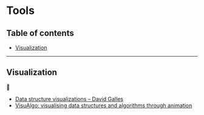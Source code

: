 # Tools

## Table of contents

* [Visualization](#visualization)

---

## Visualization

:link:

* [Data structure visualizations &ndash; David Galles](https://www.cs.usfca.edu/~galles/visualization/Algorithms.html)
* [VisuAlgo: visualising data structures and algorithms through animation](https://visualgo.net/)
